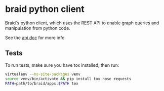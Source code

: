 # braid python client

Braid's python client, which uses the REST API to enable graph queries and manipulation from python code.

See the [api doc](https://braidery.github.io/apis/python-client/braid/index.html) for more info.

## Tests

To run tests, make sure you have tox installed, then run:

```bash
virtualenv --no-site-packages venv
source venv/bin/activate && pip install tox nose requests
PATH=path/to/braid/apps:$PATH tox
```
